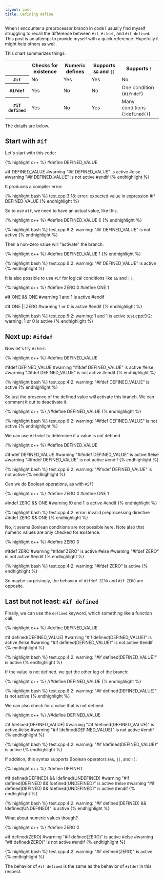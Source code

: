 ```yaml
---
layout: post
title: Defining define
---
```


When I encounter a preprocessor branch in code I usually find myself struggling to
recall the difference between `#if`, `#ifdef`, and `#if defined`. This post is an
attempt to provide myself with a quick reference. Hopefully it might help others as
well.

This chart summarizes things:

<center>
<table class="gridtable">
    <tr> <td></td> <th>Checks for existence</th> <th>Numeric defines</th> <th>Supports <code>&&</code> and <code>||</code></th> <th> Supports <code>!</code></th></tr>
    <tr> <th><code>#if</code></th> <td>No</td> <td>Yes</td> <td>Yes</td> <td>No</td> </tr>
    <tr> <th><code>#ifdef</code></th> <td>Yes</td> <td>No</td> <td>No</td> <td>One condition (<code>#ifndef</code>)</td> </tr>
    <tr> <th><code>#if defined</code></th> <td>Yes</td> <td>No</td> <td>Yes</td> <td>Many conditions (<code>!defined()</code>)</td> </tr>
</table>
</center>
<p></p>

The details are below.

## Start with `#if`

Let's start with this code:

{% highlight c++ %}
#define DEFINED_VALUE

#if DEFINED_VALUE
#warning "#if DEFINED_VALUE" is active
#else
#warning "#if DEFINED_VALUE" is not active
#endif
{% endhighlight %}

It produces a compiler error:

{% highlight bash %}
test.cpp:3:18: error: expected value in expression
#if DEFINED_VALUE
{% endhighlight %}

So to use `#if`, we need to have an actual value, like this.

{% highlight c++ %}
#define DEFINED_VALUE 0
{% endhighlight %}

{% highlight bash %}
test.cpp:6:2: warning: "#if DEFINED_VALUE" is not active
{% endhighlight %}

Then a non-zero value will "activate" the branch.

{% highlight c++ %}
#define DEFINED_VALUE 1
{% endhighlight %}

{% highlight bash %}
test.cpp:6:2: warning: "#if DEFINED_VALUE" is active
{% endhighlight %}

It is also possible to use `#if` for logical conditions like `&&` and `||`.

{% highlight c++ %}
#define ZERO 0
#define ONE 1

#if ONE && ONE
#warning 1 and 1 is active
#endif

#if ONE || ZERO
#warning 1 or 0 is active
#endif
{% endhighlight %}

{% highlight bash %}
test.cpp:5:2: warning: 1 and 1 is active
test.cpp:9:2: warning: 1 or 0 is active
{% endhighlight %}

## Next up: `#ifdef`

Now let's try `#ifdef`.

{% highlight c++ %}
#define DEFINED_VALUE

#ifdef DEFINED_VALUE
#warning "#ifdef DEFINED_VALUE" is active
#else
#warning "#ifdef DEFINED_VALUE" is not active
#endif
{% endhighlight %}

{% highlight bash %}
test.cpp:4:2: warning: "#ifdef DEFINED_VALUE" is active
{% endhighlight %}

So just the presence of the defined value will activate this branch. We can comment
it out to deactivate it.

{% highlight c++ %}
//#define DEFINED_VALUE
{% endhighlight %}

{% highlight bash %}
test.cpp:6:2: warning: "#ifdef DEFINED_VALUE" is not active
{% endhighlight %}

We can use `#ifndef` to determine if a value is _not_ defined.

{% highlight c++ %}
#define DEFINED_VALUE

#ifndef DEFINED_VALUE
#warning "#ifndef DEFINED_VALUE" is active
#else
#warning "#ifndef DEFINED_VALUE" is not active
#endif
{% endhighlight %}

{% highlight bash %}
test.cpp:6:2: warning: "#ifndef DEFINED_VALUE" is not active
{% endhighlight %}

Can we do Boolean operations, as with `#if`?

{% highlight c++ %}
#define ZERO 0
#define ONE 1

#indef ZERO && ONE
#warning !0 and 1 is active
#endif
{% endhighlight %}

{% highlight bash %}
test.cpp:4:2: error: invalid preprocessing directive
#indef ZERO && ONE
{% endhighlight %}

No, it seems Boolean conditions are not possible here. Note also that numeric
values are only checked for existence.

{% highlight c++ %}
#define ZERO 0

#ifdef ZERO
#warning "#ifdef ZERO" is active
#else
#warning "#ifdef ZERO" is not active
#endif
{% endhighlight %}

{% highlight bash %}
test.cpp:4:2: warning: "#ifdef ZERO" is active
{% endhighlight %}

So maybe surprisingly, the behavior of `#ifdef ZERO` and `#if ZERO` are opposite.

## Last but not least: `#if defined`

Finally, we can use the `defined` keyword, which something like a function call.

{% highlight c++ %}
#define DEFINED_VALUE

#if defined(DEFINED_VALUE)
#warning "#if defined(DEFINED_VALUE)" is active
#else
#warning "#if defined(DEFINED_VALUE)" is not active
#endif
{% endhighlight %}

{% highlight bash %}
test.cpp:4:2: warning: "#if defined(DEFINED_VALUE)" is active
{% endhighlight %}

If the value is not defined, we get the other leg of the branch:

{% highlight c++ %}
//#define DEFINED_VALUE
{% endhighlight %}

{% highlight bash %}
test.cpp:6:2: warning: "#if defined(DEFINED_VALUE)" is not active
{% endhighlight %}

We can also check for a value that is not defined.

{% highlight c++ %}
//#define DEFINED_VALUE

#if !defined(DEFINED_VALUE)
#warning "#if !defined(DEFINED_VALUE)" is active
#else
#warning "#if !defined(DEFINED_VALUE)" is not active
#endif
{% endhighlight %}

{% highlight bash %}
test.cpp:4:2: warning: "#if !defined(DEFINED_VALUE)" is active
{% endhighlight %}

If addition, this syntax supports Boolean operators (`&&`, `||`, and `!`):

{% highlight c++ %}
#define DEFINED

#if defined(DEFINED) && !defined(UNDEFINED)
#warning "#if defined(DEFINED) && !defined(UNDEFINED)" is active
#else
#warning "#if defined(DEFINED) && !defined(UNDEFINED)" is active
#endif
{% endhighlight %}

{% highlight bash %}
test.cpp:4:2: warning: "#if defined(DEFINED) && !defined(UNDEFINED)" is active
{% endhighlight %}

What about numeric values though?

{% highlight c++ %}
#define ZERO 0

#if defined(ZERO)
#warning "#if defined(ZERO)" is active
#else
#warning "#if defined(ZERO)" is not active
#endif
{% endhighlight %}

{% highlight bash %}
test.cpp:4:2: warning: "#if defined(ZERO)" is active
{% endhighlight %}

The behavior of `#if defined` is the same as the behavior of `#ifdef` in this
respect.
